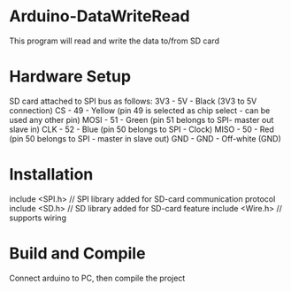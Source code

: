 # Arduino-DataWriteRead
This program will read and write the data to/from SD card

# Hardware Setup
SD card attached to SPI bus as follows:
3V3  - 5V  - Black     (3V3 to 5V connection)
CS   - 49  - Yellow    (pin 49 is selected as chip select - can be used any other pin)
MOSI - 51  - Green     (pin 51 belongs  to SPI- master out slave in)
CLK  - 52  - Blue      (pin 50 belongs to SPI - Clock)
MISO - 50  - Red       (pin 50 belongs to SPI - master in slave out) 
GND  - GND - Off-white (GND)

# Installation
include <SPI.h> // SPI library added for SD-card communication protocol
include <SD.h>  // SD library added for SD-card feature
include <Wire.h> // supports wiring

# Build and Compile
Connect arduino to PC, then compile the project
